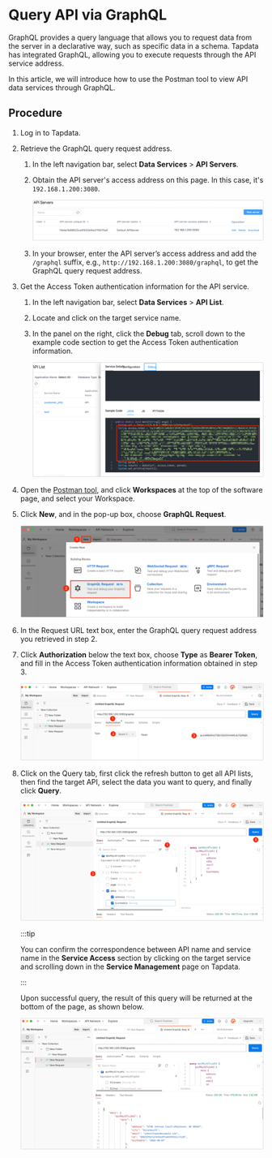# Query API via GraphQL

GraphQL provides a query language that allows you to request data from the server in a declarative way, such as specific data in a schema. Tapdata has integrated GraphQL, allowing you to execute requests through the API service address.

In this article, we will introduce how to use the Postman tool to view API data services through GraphQL.

## Procedure

1. Log in to Tapdata.

2. Retrieve the GraphQL query request address.

   1. In the left navigation bar, select **Data Services** > **API Servers**.

   2. Obtain the API server's access address on this page. In this case, it's `192.168.1.200:3080`.

      ![API Server List](../../images/api_server_list.png)

   3. In your browser, enter the API server’s access address and add the `/graphql` suffix, e.g., `http://192.168.1.200:3080/graphql`, to get the GraphQL query request address.

3. Get the Access Token authentication information for the API service.

   1. In the left navigation bar, select **Data Services** > **API List**.

   2. Locate and click on the target service name.

   3. In the panel on the right, click the **Debug** tab, scroll down to the example code section to get the Access Token authentication information.

      ![Get Access Token](../../images/obtain_access_token.png)

4. Open the [Postman tool](https://www.postman.com/), and click **Workspaces** at the top of the software page, and select your Workspace.

5. Click **New**, and in the pop-up box, choose **GraphQL Request**.

   ![Create GraphQL Request](../../images/create_graphql_request.png)

6. In the Request URL text box, enter the GraphQL query request address you retrieved in step 2.

7. Click **Authorization** below the text box, choose **Type** as **Bearer Token**, and fill in the Access Token authentication information obtained in step 3.

   ![Set Authorization Information](../../images/graphql_authorization.png)

8. Click on the Query tab, first click the refresh button to get all API lists, then find the target API, select the data you want to query, and finally click **Query**.

   ![Execute Query](../../images/query_graphql.png)

   :::tip

   You can confirm the correspondence between API name and service name in the **Service Access** section by clicking on the target service and scrolling down in the **Service Management** page on Tapdata.

   :::

   Upon successful query, the result of this query will be returned at the bottom of the page, as shown below.

   ![Query Result](../../images/query_graphql_result.png)